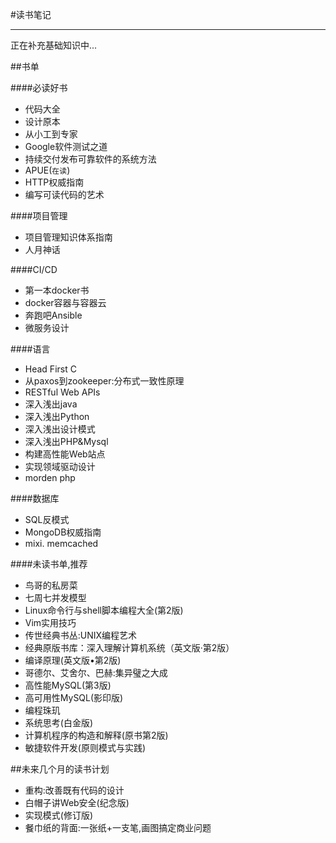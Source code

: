 #读书笔记

---

正在补充基础知识中...

##书单

####必读好书

* 代码大全
* 设计原本
* 从小工到专家
* Google软件测试之道
* 持续交付发布可靠软件的系统方法
* APUE(`在读`)
* HTTP权威指南 
* 编写可读代码的艺术 

####项目管理

* 项目管理知识体系指南
* 人月神话

####CI/CD

* 第一本docker书
* docker容器与容器云
* 奔跑吧Ansible 
* 微服务设计 

####语言

* Head First C
* 从paxos到zookeeper:分布式一致性原理
* RESTful Web APIs
* 深入浅出java
* 深入浅出Python
* 深入浅出设计模式
* 深入浅出PHP&Mysql
* 构建高性能Web站点
* 实现领域驱动设计
* morden php 

####数据库

* SQL反模式
* MongoDB权威指南 
* mixi. memcached

####未读书单,推荐

* 鸟哥的私房菜
* 七周七并发模型
* Linux命令行与shell脚本编程大全(第2版) 
* Vim实用技巧 
* 传世经典书丛:UNIX编程艺术 
* 经典原版书库：深入理解计算机系统（英文版·第2版） 
* 编译原理(英文版•第2版) 
* 哥德尔、艾舍尔、巴赫:集异璧之大成 
* 高性能MySQL(第3版) 
* 高可用性MySQL(影印版) 
* 编程珠玑
* 系统思考(白金版) 
* 计算机程序的构造和解释(原书第2版) 
* 敏捷软件开发(原则模式与实践) 

##未来几个月的读书计划

* 重构:改善既有代码的设计 
* 白帽子讲Web安全(纪念版) 
* 实现模式(修订版) 
* 餐巾纸的背面:一张纸+一支笔,画图搞定商业问题



